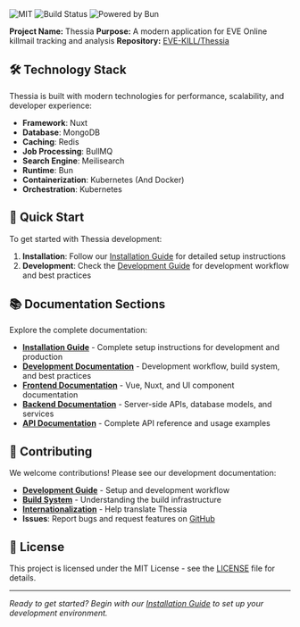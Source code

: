 <div class="flex justify-center items-center gap-2 mb-4">
    <img src="https://img.shields.io/badge/License-MIT-blue.svg" alt="MIT">
    <img src="https://github.com/eve-kill/Thessia/actions/workflows/pipeline.yml/badge.svg" alt="Build Status">
    <img src="https://img.shields.io/badge/Powered%20by-Bun-orange" alt="Powered by Bun">
</div>

**Project Name:** Thessia
**Purpose:** A modern application for EVE Online killmail tracking and analysis
**Repository:** [EVE-KILL/Thessia](https://github.com/eve-kill/Thessia)

## 🛠️ Technology Stack

Thessia is built with modern technologies for performance, scalability, and developer experience:

- **Framework**: Nuxt
- **Database**: MongoDB
- **Caching**: Redis
- **Job Processing**: BullMQ
- **Search Engine**: Meilisearch
- **Runtime**: Bun
- **Containerization**: Kubernetes (And Docker)
- **Orchestration**: Kubernetes

## 🚀 Quick Start

To get started with Thessia development:

1. **Installation**: Follow our [Installation Guide](./installation/index.md) for detailed setup instructions
2. **Development**: Check the [Development Guide](./development/development-guide.md) for development workflow and best practices

## 📚 Documentation Sections

Explore the complete documentation:

- **[Installation Guide](./install-guide.md)** - Complete setup instructions for development and production
- **[Development Documentation](./development/index.md)** - Development workflow, build system, and best practices
- **[Frontend Documentation](./frontend/index.md)** - Vue, Nuxt, and UI component documentation
- **[Backend Documentation](./backend/index.md)** - Server-side APIs, database models, and services
- **[API Documentation](./api/index.md)** - Complete API reference and usage examples

## 🤝 Contributing

We welcome contributions! Please see our development documentation:

- **[Development Guide](./development/development-guide.md)** - Setup and development workflow
- **[Build System](./development/build-system.md)** - Understanding the build infrastructure
- **[Internationalization](https://app.transifex.com/eve-kill/thessia)** - Help translate Thessia
- **Issues**: Report bugs and request features on [GitHub](https://github.com/eve-kill/Thessia/issues)

## 📄 License

This project is licensed under the MIT License - see the [LICENSE](../LICENSE) file for details.

---

*Ready to get started? Begin with our [Installation Guide](./install-guide.md) to set up your development environment.*
